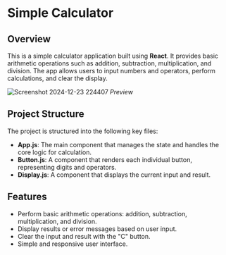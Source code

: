 # Simple Calculator

## Overview

This is a simple calculator application built using **React**. It provides basic arithmetic operations such as addition, subtraction, multiplication, and division. The app allows users to input numbers and operators, perform calculations, and clear the display.

![Screenshot 2024-12-23 224407](https://github.com/user-attachments/assets/103aa45f-40d9-4851-9c68-1aa79fef3b57)
<i>Preview</i>

## Project Structure

The project is structured into the following key files:

- **App.js**: The main component that manages the state and handles the core logic for calculation.
- **Button.js**: A component that renders each individual button, representing digits and operators.
- **Display.js**: A component that displays the current input and result.

## Features

- Perform basic arithmetic operations: addition, subtraction, multiplication, and division.
- Display results or error messages based on user input.
- Clear the input and result with the "C" button.
- Simple and responsive user interface.

